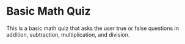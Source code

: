 # Basic Math Quiz
This is a basic math quiz that asks the user true or false questions in addition, subtraction, multiplication, and division.
